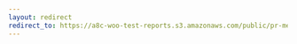 ```yaml
---
layout: redirect
redirect_to: https://a8c-woo-test-reports.s3.amazonaws.com/public/pr-merge/40900/e2e/index.html
---
```

